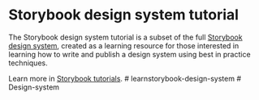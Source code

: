# Storybook design system tutorial

The Storybook design system tutorial is a subset of the full [Storybook design system](https://github.com/storybookjs/design-system/), created as a learning resource for those interested in learning how to write and publish a design system using best in practice techniques.

Learn more in [Storybook tutorials](https://storybook.js.org/tutorials/).
#   l e a r n s t o r y b o o k - d e s i g n - s y s t e m  
 #   D e s i g n - s y s t e m  
 